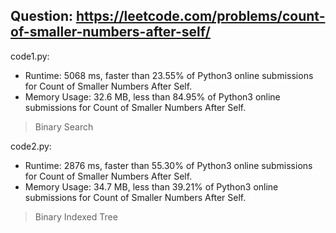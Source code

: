 ## Question: https://leetcode.com/problems/count-of-smaller-numbers-after-self/

code1.py:
* Runtime: 5068 ms, faster than 23.55% of Python3 online submissions for Count of Smaller Numbers After Self.
* Memory Usage: 32.6 MB, less than 84.95% of Python3 online submissions for Count of Smaller Numbers After Self.
> Binary Search

code2.py:
* Runtime: 2876 ms, faster than 55.30% of Python3 online submissions for Count of Smaller Numbers After Self.
* Memory Usage: 34.7 MB, less than 39.21% of Python3 online submissions for Count of Smaller Numbers After Self.
> Binary Indexed Tree